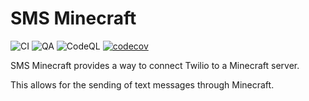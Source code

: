 # SMS Minecraft
![CI](https://github.com/maldahleh/sms-minecraft/workflows/CI/badge.svg)
![QA](https://github.com/maldahleh/sms-minecraft/workflows/QA/badge.svg)
![CodeQL](https://github.com/maldahleh/sms-minecraft/workflows/CodeQL/badge.svg)
[![codecov](https://codecov.io/gh/maldahleh/sms-minecraft/branch/main/graph/badge.svg?token=8CTZDARXXG)](https://codecov.io/gh/maldahleh/sms-minecraft)

SMS Minecraft provides a way to connect Twilio to a Minecraft server.

This allows for the sending of text messages through Minecraft.